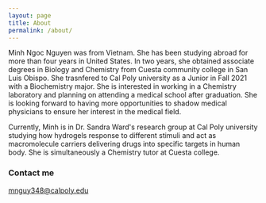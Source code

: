 ```yaml
---
layout: page
title: About
permalink: /about/
---
```

Minh Ngoc Nguyen was from Vietnam.  She has been studying abroad for more than four years in United States.  In two years, she obtained associate degrees in Biology and Chemistry from Cuesta community college in San Luis Obispo.  She trasnfered to Cal Poly university as a Junior in Fall 2021 with a Biochemistry major.  She is interested in working in a Chemistry laboratory and planning on attending a medical school after graduation.  She is looking forward to having more opportunities to shadow medical physicians to ensure her interest in the medical field.  

Currently, Minh is in Dr. Sandra Ward's research group at Cal Poly university studying how hydrogels response to different stimuli and act as macromolecule carriers delivering drugs into specific targets in human body.  She is simultaneously a Chemistry tutor at Cuesta college.  

### Contact me

[mnguy348@calpoly.edu](mnguy348@calpoly.edu)
